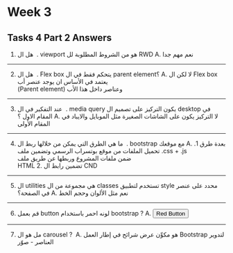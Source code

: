 # Week 3

##  Tasks 4 Part 2 Answers


1. ‫. ‬ هل ال viewport هو من الشروط المطلوبة لل RWD
        A. نعم مهم جدا
-----------------------------------------------------------------

2. ‫. ‬ هل ال Flex box يتحكم فقط في ال parent element؟
        A. لا لكن ال 
        Flex box
        يعتمد في الأساس ان يوجد عنصر أب         
            (Parent element)
        وعناصر داخل هذا الأب      

-----------------------------------------------------------------

3. ‫. ‬ عند التفكير في ال media query يكون التركيز على تصميم ال desktop في المقام الاول ؟
        A.	لا التركيز يكون على الشاشات الصغيرة مثل الموبايل والايباد في المقام الأولى

-----------------------------------------------------------------


4. ‫. ‬ ما هي الطرق التي يمكن من خلالها ربط ال bootstrap مع موقعك
        A. بعدة طرق
            1. تحميل الملفات من موقع بوتسراب الرسمي وتضمين ملف
              .css + .js  
              ضمن ملفات المشروع وربطها عن طريق ملف  
              HTML
            2. تضمين رابط ال 
                CND 
                <link href="https://cdn.jsdelivr.net/npm/bootstrap@5.3.1/dist/css/bootstrap.min.css" rel="stylesheet" integrity="sha384-4bw+/aepP/YC94hEpVNVgiZdgIC5+VKNBQNGCHeKRQN+PtmoHDEXuppvnDJzQIu9" crossorigin="anonymous">

-----------------------------------------------------------------


5. ال utilities هي مجموعة من ال classes تستخدم لتطبيق style محدد على عنصر في الصفحة؟
        A. نعم مثل الألوان وحجم الخط

-----------------------------------------------------------------

6. قم بعمل button لونه احمر باستخدام bootstrap ?
        A. <button type="button" class="btn btn-danger">Red Button</button>

-----------------------------------------------------------------

7. مل هو ال carousel ‪? ‬
        A. هو مكوِّن عرض شرائح في إطار العمل Bootstrap لتدوير العناصر - صوّر

